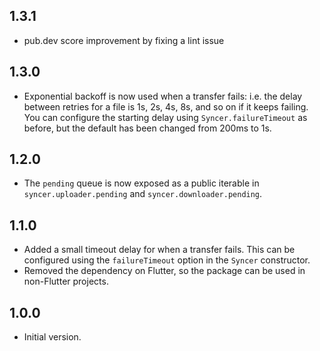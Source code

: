 ## 1.3.1

- pub.dev score improvement by fixing a lint issue

## 1.3.0

- Exponential backoff is now used when a transfer fails: i.e. the delay between retries for a file is 1s, 2s, 4s, 8s, and so on if it keeps failing. You can configure the starting delay using `Syncer.failureTimeout` as before, but the default has been changed from 200ms to 1s.

## 1.2.0

- The `pending` queue is now exposed as a public iterable in `syncer.uploader.pending` and `syncer.downloader.pending`.

## 1.1.0

- Added a small timeout delay for when a transfer fails. This can be configured using the `failureTimeout` option in the `Syncer` constructor.
- Removed the dependency on Flutter, so the package can be used in non-Flutter projects.

## 1.0.0

- Initial version.

